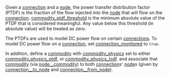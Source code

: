 Given a [connection](@ref) and a [node](@ref), the power transfer distribution factor (PTDF)
is the fraction of the flow injected into the [node](@ref) that will flow on the [connection](@ref).
[commodity\_ptdf\_threshold](@ref) is the minimum absolute value of the PTDF that is considered meaningful.
Any value below this threshold (in absolute value) will be treated as zero.

The PTDFs are used to model DC power flow on certain [connections](@ref).
To model DC power flow on a [connection](@ref), set [connection\_monitored](@ref) to `true`.

In addition, define a [commodity](@ref) with [commodity\_physics](@ref) set to either [commodity\_physics\_ptdf](@ref),
or [commodity\_physics\_lodf](@ref).
and associate that [commodity](@ref) (via [node\_\_commodity](@ref)) to both [connection](@ref)s' [node](@ref)s
(given by [connection\_\_to\_node](@ref) and [connection\_\_from\_node](@ref)).
